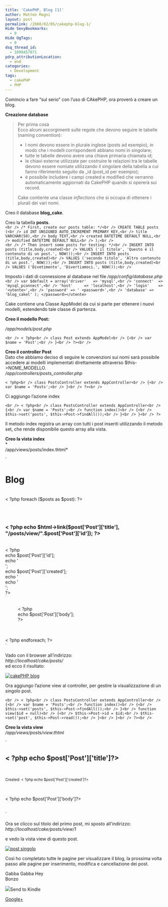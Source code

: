 ```yaml
---
title: 'CakePHP, Blog [1]'
author: Matteo Magni
layout: post
permalink: /2008/02/05/cakephp-blog-1/
Hide SexyBookmarks:
  - 0
Hide OgTags:
  - 0
dsq_thread_id:
  - 1098457871
pdrp_attributionLocation:
  - end
categories:
  - Development
tags:
  - cakePHP
  - PHP
---
```

Comincio a fare &#8220;sul serio&#8221; con l&#8217;uso di CAkePHP, ora proverò a creare un blog.

**Creazione database**

> Per prima cosa  
> Ecco alcuni accorgimenti sulle regole che devono seguire le tabelle (naming convention):
> 
> *   I nomi devono essere in plurale inglese (posts ad esempio), in modo che i modelli corrispondenti abbiano nomi in singolare;
> *   tutte le tabelle devono avere una chiave primaria chiamata id; 
> *   le chiavi esterne utilizzate per costruire le relazioni tra le tabelle devono essere nomiate utilizzando il singolare della tabella a cui fanno riferimento seguito da \_id (post\_id per esempio);
> *   è possibile includere i campi created e modified che verranno automaticamente aggiornati da CakePHP quando si opererà sui record. 
> 
> Cake contiente una classe *inflections* che si occupa di ottenere i plurali dei vari nomi.

Creo il database **blog_cake**.

Creo la tabella **posts**.  
`<br />
/* First, create our posts table: */<br />
CREATE TABLE posts (<br />
    id INT UNSIGNED AUTO_INCREMENT PRIMARY KEY,<br />
    title VARCHAR(50),<br />
    body TEXT,<br />
    created DATETIME DEFAULT NULL,<br />
    modified DATETIME DEFAULT NULL<br />
);<br />
`  
`<br />
/* Then insert some posts for testing: */<br />
INSERT INTO posts (title,body,created)<br />
    VALUES ('il titolo', 'Questo è il contenuto di un post.', NOW());<br />
INSERT INTO posts (title,body,created)<br />
    VALUES ('secondo titolo', 'Altro contenuto di un post.', NOW());<br />
INSERT INTO posts (title,body,created)<br />
    VALUES ('Divetimento', 'Divertiamoci.', NOW());<br />
`

Imposto i dati di connessione al database nel file */app/config/database.php*  
`<br />
var $default = array('driver'   => 'mysql',<br />
                     'connect'  => 'mysql_pconnect',<br />
                     'host'     => 'localhost',<br />
                     'login'    => '<utente>',<br />
                     'password' => '
<password>',<br />
                     'database' => 'blog_cakel' );
</password></utente>`

Cake contiene una Classe AppModel da cui si parte per ottenere i nuovi modelli, estendendo tale classe di partenza.

**Creo il modello Post:**

*/app/models/post.php*

`<br />
< ?php<br />
class Post extends AppModel<br />
{<br />
    var $name = 'Post';<br />
}<br />
?><br />
`

**Creo il controller Post**  
Dato che abbiamo deciso di seguire le convenzioni sui nomi sarà possibile accedere ai modelli implementati direttamente attraverso $this->NOME_MODELLO.  
*/app/controllers/posts_controller.php*

`< ?php<br />
class PostsController extends AppController<br />
{<br />
    var $name = 'Posts';<br />
}<br />
?><br />
`

Ci aggiungo l&#8217;azione index

`<br />
< ?php<br />
class PostsController extends AppController<br />
{<br />
    var $name = 'Posts';<br />
    function index()<br />
    {<br />
        $this->set('posts', $this->Post->findAll());<br />
    }<br />
}<br />
?>`

Il metodo index registra un array con tutti i post inseriti utilizzando il metodo set, che rende disponibile questo array alla vista.

**Creo la vista index**  
*  
/app/views/posts/index.thtml*

`<br />
<h1>Blog</h1><br />
    < ?php foreach ($posts as $post): ?><br />
    <dl><br />
		<dt><br />
		<h3>< ?php echo $html->link($post['Post']['title'], "/posts/view/".$post['Post']['id']); ?></h3><br />
        < ?php<br />
			echo $post['Post']['id'];<br />
			echo '<br/>';<br />
			echo $post['Post']['created'];<br />
			echo '<br/&#038;gt';<br />
			echo '<br/>';<br />
		?><br />
		</dt><br />
		<dd><br />
		< ?php<br />
			echo $post['Post']['body'];<br />
		?><br />
		</dd><br />
	</dl><br />
   < ?php endforeach; ?><br />
`

Vado con il browser all&#8217;indirizzo:  
*http://localhost/cake/posts/*  
ed ecco il risultato:

<a href='http://magni.me/wp-content/uploads/2008/01/001_post.png' title='cakePHP blog' rel='lightbox'><img src='http://magni.me/wp-content/uploads/2008/01/001_post.thumbnail.PNG' alt='cakePHP blog' /></a>

Ora aggiungo l&#8217;azione view al controller, per gestire la visualizzazione di un singolo post.

`<br />
< ?php<br />
class PostsController extends AppController<br />
{<br />
    var $name = 'Posts';<br />
    function index()<br />
    {<br />
        $this->set('posts', $this->Post->findAll());<br />
    }<br />
	function view($id = null)<br />
    {<br />
        $this->Post->id = $id;<br />
        $this->set('post', $this->Post->read());<br />
    }<br />
}<br />
?><br />
`

**Creo la vista view**  
*/app/views/posts/view.thtml*

`<br />
<h2>< ?php echo $post['Post']['title']?></h2><br />
<p><small>Created: < ?php echo $post['Post']['created']?></small></p><br />
<p>< ?php echo $post['Post']['body']?></p><br />
`

Ora se clicco sul titolo del primo post, mi sposto all&#8217;indirizzo:  
*http://localhost/cake/posts/view/1*

e vedo la vista view di questo post.

<a href='http://magni.me/wp-content/uploads/2008/02/002_single_post1.png' title='post singolo' rel='lightbox'><img src='http://magni.me/wp-content/uploads/2008/02/002_single_post1.thumbnail.png' alt='post singolo' /></a>

Così ho completato tutte le pagine per visualizzare il blog, la prossima volta passo alle pagine per inserimento, modifica e cancellazione dei post.

Gabba Gabba Hey  
Bonzo

<div class='kindleWidget kindleLight' >
  <img src="http://magni.me/wp-content/plugins/send-to-kindle/media/white-15.png" /><span>Send to Kindle</span>
</div>

<a rel="author" href="https://plus.google.com/111433366670841346629?rel=author"  >Google+</a>